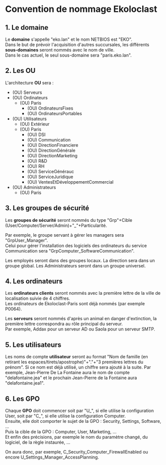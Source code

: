 # Convention de nommage Ekoloclast 

## 1. Le domaine
Le **domaine** s'appelle "eko.lan" et le nom NETBIOS est "EKO".  
Dans le but de prévoir l'acquisition d'autres succursales, les différents **sous-domaines** seront nommés avec le nom de ville.  
Dans le cas actuel, le seul sous-domaine sera "paris.eko.lan".  

## 2. Les OU
L'architecture **OU** sera :  
- (OU) Serveurs  
- (OU) Ordinateurs  
	- (OU) Paris  
		- (OU) OrdinateursFixes  
		- (OU) OrdinateursPortables  
- (OU) Utilisateurs  
	- (OU) Extérieur 
	- (OU) Paris  
		- (OU) DSI  
		- (OU) Communication   
		- (OU) DirectionFinanciere  
		- (OU) DirectionGénérale  
		- (OU) DirectionMarketing
		- (OU) R&D  
		- (OU) RH  
		- (OU) ServiceGénérauc  
		- (OU) ServiceJuridique  
		- (OU) VentesEtDéveloppementCommercial  
- (OU) Administrateurs  
	- (OU) Paris  
	
## 3. Les groupes de sécurité
Les **groupes de sécurité** seront nommés du type "Grp"+Cible (User/Computer/Server/Admin)+"_"+Particularité.  

Par exemple, le groupe servant à gérer les managers sera "GrpUser_Manager".  
Celui pour gérer l'installation des logiciels des ordinateurs du service Communication sera "GrpComputer_SoftwareCommunication".  

Les employés seront dans des groupes locaux. La direction sera dans un groupe global. Les Administrateurs seront dans un groupe universel.  

## 4. Les ordinateurs
Les **ordinateurs clients** seront nommés avec la première lettre de la ville de localisation suivie de 4 chiffres.  
Les ordinateurs de Ekoloclast-Paris sont déjà nommés (par exemple P0064).  

Les **serveurs** seront nommés d'après un animal en danger d'extinction, la première lettre correspondra au rôle principal du serveur.  
Par exemple, Addax pour un serveur AD ou Saola pour un serveur SMTP.

## 5. Les utilisateurs
Les noms de compte **utilisateur** seront au format "Nom de famille (en retirant les espaces/tirets/apostrophe)"+"."+"3 premières lettres du prénom". Si ce nom est déjà utilisé, un chiffre sera ajouté à la suite.
Par exemple, Jean-Pierre De La Fontaine aura le nom de compte "delafontaine.jea" et le prochain Jean-Pierre de la Fontaine aura "delafontaine.jea1".

## 6. Les GPO
Chaque **GPO** doit commencer soit par "U_", si elle utilise la configuration User, soit par "C_", si elle utilise la configuration Computer.  
Ensuite, elle doit comporter le sujet de la GPO : Security, Settings, Software, ...  
Puis la cible de la GPO : Computer, User, Marketing, ...  
Et enfin des précisions, par exemple le nom du paramètre changé, du logiciel, de la règle instaurée, ...  

On aura donc, par exemple, C_Security_Computer_FirewallEnabled ou encore U_Settings_Manager_AccessPlanning.  





